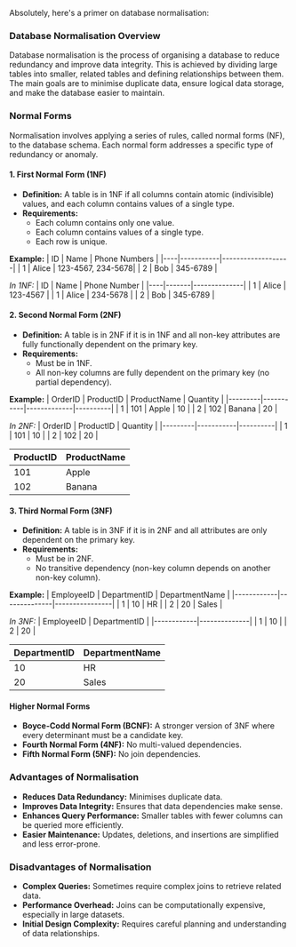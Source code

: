 Absolutely, here's a primer on database normalisation:

### Database Normalisation Overview

Database normalisation is the process of organising a database to reduce redundancy and improve data integrity.
This is achieved by dividing large tables into smaller, related tables and defining relationships between them.
The main goals are to minimise duplicate data, ensure logical data storage, and make the database easier to maintain.

### Normal Forms

Normalisation involves applying a series of rules, called normal forms (NF), to the database schema.
Each normal form addresses a specific type of redundancy or anomaly.

#### 1. First Normal Form (1NF)

- **Definition:** A table is in 1NF if all columns contain atomic (indivisible) values, and each column contains values of a single type.
- **Requirements:**
  - Each column contains only one value.
  - Each column contains values of a single type.
  - Each row is unique.

**Example:**
| ID | Name | Phone Numbers |
|----|-----------|-------------------|
| 1 | Alice | 123-4567, 234-5678|
| 2 | Bob | 345-6789 |

_In 1NF:_
| ID | Name | Phone Number |
|----|-------|--------------|
| 1 | Alice | 123-4567 |
| 1 | Alice | 234-5678 |
| 2 | Bob | 345-6789 |

#### 2. Second Normal Form (2NF)

- **Definition:** A table is in 2NF if it is in 1NF and all non-key attributes are fully functionally dependent on the primary key.
- **Requirements:**
  - Must be in 1NF.
  - All non-key columns are fully dependent on the primary key (no partial dependency).

**Example:**
| OrderID | ProductID | ProductName | Quantity |
|---------|-----------|-------------|----------|
| 1 | 101 | Apple | 10 |
| 2 | 102 | Banana | 20 |

_In 2NF:_
| OrderID | ProductID | Quantity |
|---------|-----------|----------|
| 1 | 101 | 10 |
| 2 | 102 | 20 |

| ProductID | ProductName |
| --------- | ----------- |
| 101       | Apple       |
| 102       | Banana      |

#### 3. Third Normal Form (3NF)

- **Definition:** A table is in 3NF if it is in 2NF and all attributes are only dependent on the primary key.
- **Requirements:**
  - Must be in 2NF.
  - No transitive dependency (non-key column depends on another non-key column).

**Example:**
| EmployeeID | DepartmentID | DepartmentName |
|------------|--------------|----------------|
| 1 | 10 | HR |
| 2 | 20 | Sales |

_In 3NF:_
| EmployeeID | DepartmentID |
|------------|--------------|
| 1 | 10 |
| 2 | 20 |

| DepartmentID | DepartmentName |
| ------------ | -------------- |
| 10           | HR             |
| 20           | Sales          |

#### Higher Normal Forms

- **Boyce-Codd Normal Form (BCNF):** A stronger version of 3NF where every determinant must be a candidate key.
- **Fourth Normal Form (4NF):** No multi-valued dependencies.
- **Fifth Normal Form (5NF):** No join dependencies.

### Advantages of Normalisation

- **Reduces Data Redundancy:** Minimises duplicate data.
- **Improves Data Integrity:** Ensures that data dependencies make sense.
- **Enhances Query Performance:** Smaller tables with fewer columns can be queried more efficiently.
- **Easier Maintenance:** Updates, deletions, and insertions are simplified and less error-prone.

### Disadvantages of Normalisation

- **Complex Queries:** Sometimes require complex joins to retrieve related data.
- **Performance Overhead:** Joins can be computationally expensive, especially in large datasets.
- **Initial Design Complexity:** Requires careful planning and understanding of data relationships.
